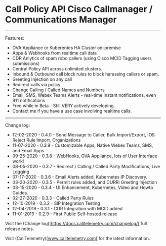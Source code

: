 # Call Policy API Cisco Callmanager / Communications Manager

---
Features:

* OVA Appliance or Kuberentes HA Cluster on-premise
* Apps & Webhooks from realtime call data
* CDR Anlytics of spam robo callers (using Cisco MCID Tagging users submissions)
* Central Policy API across unlimited clusters.
* Inbound & Outbound call block rules to block harassing callers or spam.
* Greeting Injection on any call
* Redirect calls via policy
* Change Calling / Called Names and Numbers
* Email, SMS, Webex Teams Alerts - real-time instant notifications, even 911 notifications
* Free while in Beta -  Still VERY actively developing. 
* Contact me if you have a use case involving realtime calls.

---

Change log:
* 12-02-2020 - 0.4.0 - Send Message to Caller, Bulk Import/Export, IOS Reject Rule Import, Organizations
* 11-07-2020 - 0.3.9 - Customizable Apps, Native Webex Teams, SMS, and Email Apps
* 09-25-2020 - 0.3.8 - WebHooks, OVA Appliance, lots of User Interface work!
* 08-05-2020 - 0.3.7 - Redirect / Calling / Called Party Modifications, Live Logging
* 07-17-2020 - 0.3.6 - Email Alerts added, Kubernetes IP Discovery.
* 03-20-2020 - 0.3.5 - Permit rules added, and CURRI Greeting Injection
* 03-15-2020 - 0.3.4 - UI Enhancement, Kubernetes, Video and Howto Guides.
* 02-27-2020 - 0.3.3 - Called Party Rules
* 12-10-2019 - 0.3.2 - SIP Integration Testing
* 12-04-2019 - 0.3.1 - CDR Integration with MCID added
* 11-01-2019 - 0.2.9 - First Public Self-hosted release

Visit the (Change log)[https://docs.calltelemetry.com/changelog/] full release notes.

Visit (CallTelemetry)[www.calltelemetry.com] for the latest information.
